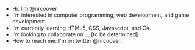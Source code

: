 - Hi, I’m @nrcoover
- I’m interested in computer programming, web development, and game development.
- I’m currently learning HTML5, CSS, Javascript, and C#.
- I’m looking to collaborate on ... [to be determined]
- How to reach me: I'm on twitter @nrcoover.

<!---
nrcoover/nrcoover is a ✨ special ✨ repository because its `README.md` (this file) appears on your GitHub profile.
You can click the Preview link to take a look at your changes.
--->
